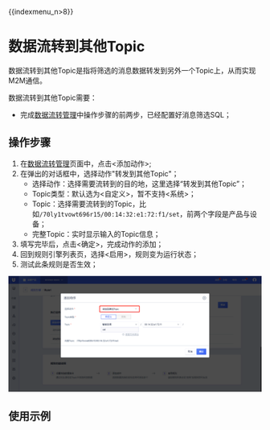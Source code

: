 {{indexmenu_n>8}}

# 数据流转到其他Topic
数据流转到其他Topic是指将筛选的消息数据转发到另外一个Topic上，从而实现M2M通信。

数据流转到其他Topic需要：
- 完成[数据流转管理]()中操作步骤的前两步，已经配置好消息筛选SQL；


## 操作步骤
1. 在[数据流转管理]()页面中，点击<添加动作>;
2. 在弹出的对话框中，选择动作"转发到其他Topic"；
   - 选择动作：选择需要流转到的目的地，这里选择“转发到其他Topic”；
   - Topic类型：默认选为<自定义>，暂不支持<系统>；
   - Topic：选择需要流转到的Topic，比如`/70ly1tvowt696r15/00:14:32:e1:72:f1/set`，前两个字段是产品与设备；
   - 完整Topic：实时显示输入的Topic信息；
3. 填写完毕后，点击<确定>，完成动作的添加；
4. 回到规则引擎列表页，选择<启用>，规则变为运行状态；
5. 测试此条规则是否生效；

![转发到其他Topic（需要修改）](../../pic/转发到其他Topic（需要修改）.png)



## 使用示例